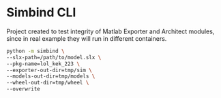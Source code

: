# Simbind CLI

Project created to test integrity of Matlab Exporter and Architect modules, since in real example they will run in
different containers.

```bash
python -m simbind \                                                                                                     2 ✘  simbind_cli  
--slx-path=/path/to/model.slx \
--pkg-name=lol_kek_223 \
--exporter-out-dir=tmp/sim \
--models-out-dir=tmp/models \
--wheel-out-dir=tmp/wheel \
--overwrite
```